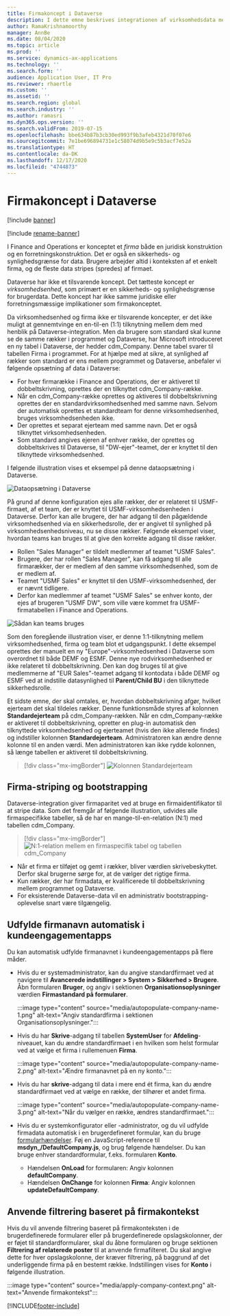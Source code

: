 ```yaml
---
title: Firmakoncept i Dataverse
description: I dette emne beskrives integrationen af virksomhedsdata mellem Finance and Operations og Dataverse.
author: RamaKrishnamoorthy
manager: AnnBe
ms.date: 08/04/2020
ms.topic: article
ms.prod: ''
ms.service: dynamics-ax-applications
ms.technology: ''
ms.search.form: ''
audience: Application User, IT Pro
ms.reviewer: rhaertle
ms.custom: ''
ms.assetid: ''
ms.search.region: global
ms.search.industry: ''
ms.author: ramasri
ms.dyn365.ops.version: ''
ms.search.validFrom: 2019-07-15
ms.openlocfilehash: bbe634b87b3cb30ed993f9b3afeb4321d70f07e6
ms.sourcegitcommit: 7e1be696894731e1c58074d9b5e9c5b3acf7e52a
ms.translationtype: HT
ms.contentlocale: da-DK
ms.lasthandoff: 12/17/2020
ms.locfileid: "4744873"
---
```

# <a name="company-concept-in-dataverse"></a>Firmakoncept i Dataverse

[!include [banner](../../includes/banner.md)]

[!include [rename-banner](~/includes/cc-data-platform-banner.md)]


I Finance and Operations er konceptet et *firma* både en juridisk konstruktion og en forretningskonstruktion. Det er også en sikkerheds- og synlighedsgrænse for data. Brugere arbejder altid i konteksten af et enkelt firma, og de fleste data stripes (spredes) af firmaet.

Dataverse har ikke et tilsvarende koncept. Det tætteste koncept er *virksomhedsenhed*, som primært er en sikkerheds- og synlighedsgrænse for brugerdata. Dette koncept har ikke samme juridiske eller forretningsmæssige implikationer som firmakonceptet.

Da virksomhedsenhed og firma ikke er tilsvarende koncepter, er det ikke muligt at gennemtvinge en en-til-en (1:1) tilknytning mellem dem med henblik på Dataverse-integration. Men da brugere som standard skal kunne se de samme rækker i programmet og Dataverse, har Microsoft introduceret en ny tabel i Dataverse, der hedder cdm\_Company. Denne tabel svarer til tabellen Firma i programmet. For at hjælpe med at sikre, at synlighed af rækker som standard er ens mellem programmet og Dataverse, anbefaler vi følgende opsætning af data i Dataverse:

+ For hver firmarække i Finance and Operations, der er aktiveret til dobbeltskrivning, oprettes der en tilknyttet cdm\_Company-række.
+ Når en cdm\_Company-række oprettes og aktiveres til dobbeltskrivning oprettes der en standardvirksomhedsenhed med samme navn. Selvom der automatisk oprettes et standardteam for denne virksomhedsenhed, bruges virksomhedsenheden ikke.
+ Der oprettes et separat ejerteam med samme navn. Det er også tilknyttet virksomhedsenheden.
+ Som standard angives ejeren af enhver række, der oprettes og dobbeltskrives til Dataverse, til "DW-ejer"-teamet, der er knyttet til den tilknyttede virksomhedsenhed.

I følgende illustration vises et eksempel på denne dataopsætning i Dataverse.

![Dataopsætning i Dataverse](media/dual-write-company-1.png)

På grund af denne konfiguration ejes alle rækker, der er relateret til USMF-firmaet, af et team, der er knyttet til USMF-virksomhedsenheden i Dataverse. Derfor kan alle brugere, der har adgang til den pågældende virksomhedsenhed via en sikkerhedsrolle, der er angivet til synlighed på virksomhedsenhedsniveau, nu se disse rækker. Følgende eksempel viser, hvordan teams kan bruges til at give den korrekte adgang til disse rækker.

+ Rollen "Sales Manager" er tildelt medlemmer af teamet "USMF Sales".
+ Brugere, der har rollen "Sales Manager", kan få adgang til alle firmarækker, der er medlem af den samme virksomhedsenhed, som de er medlem af.
+ Teamet "USMF Sales" er knyttet til den USMF-virksomhedsenhed, der er nævnt tidligere.
+ Derfor kan medlemmer af teamet "USMF Sales" se enhver konto, der ejes af brugeren "USMF DW", som ville være kommet fra USMF-firmatabellen i Finance and Operations.

![Sådan kan teams bruges](media/dual-write-company-2.png)

Som den foregående illustration viser, er denne 1:1-tilknytning mellem virksomhedsenhed, firma og team blot et udgangspunkt. I dette eksempel oprettes der manuelt en ny "Europe"-virksomhedsenhed i Dataverse som overordnet til både DEMF og ESMF. Denne nye rodvirksomhedsenhed er ikke relateret til dobbeltskrivning. Den kan dog bruges til at give medlemmerne af "EUR Sales"-teamet adgang til kontodata i både DEMF og ESMF ved at indstille datasynlighed til **Parent/Child BU** i den tilknyttede sikkerhedsrolle.

Et sidste emne, der skal omtales, er, hvordan dobbeltskrivning afgør, hvilket ejerteam det skal tildeles rækker. Denne funktionsmåde styres af kolonnen **Standardejerteam** på cdm\_Company-rækken. Når en cdm\_Company-række er aktiveret til dobbeltskrivning, opretter en plug-in automatisk den tilknyttede virksomhedsenhed og ejerteamet (hvis den ikke allerede findes) og indstiller kolonnen **Standardejerteam**. Administratoren kan ændre denne kolonne til en anden værdi. Men administratoren kan ikke rydde kolonnen, så længe tabellen er aktiveret til dobbeltskrivning.

> [!div class="mx-imgBorder"]
![Kolonnen Standardejerteam](media/dual-write-default-owning-team.jpg)

## <a name="company-striping-and-bootstrapping"></a>Firma-striping og bootstrapping

Dataverse-integration giver firmaparitet ved at bruge en firmaidentifikator til at stripe data. Som det fremgår af følgende illustration, udvides alle firmaspecifikke tabeller, så de har en mange-til-en-relation (N:1) med tabellen cdm\_Company.

> [!div class="mx-imgBorder"]
![N:1-relation mellem en firmaspecifik tabel og tabellen cdm_Company](media/dual-write-bootstrapping.png)

+ Når et firma er tilføjet og gemt i rækker, bliver værdien skrivebeskyttet. Derfor skal brugerne sørge for, at de vælger det rigtige firma.
+ Kun rækker, der har firmadata, er kvalificerede til dobbeltskrivning mellem programmet og Dataverse.
+ For eksisterende Dataverse-data vil en administrativ bootstrapping-oplevelse snart være tilgængelig.


## <a name="autopopulate-company-name-in-customer-engagement-apps"></a>Udfylde firmanavn automatisk i kundeengagementapps

Du kan automatisk udfylde firmanavnet i kundeengagementapps på flere måder.

+ Hvis du er systemadministrator, kan du angive standardfirmaet ved at navigere til **Avancerede indstillinger > System > Sikkerhed > Brugere**. Åbn formularen **Bruger**, og angiv i sektionen **Organisationsoplysninger** værdien **Firmastandard på formularer**.

    :::image type="content" source="media/autopopulate-company-name-1.png" alt-text="Angiv standardfirma i sektionen Organisationsoplysninger.":::

+ Hvis du har **Skrive**-adgang til tabellen **SystemUser** for **Afdeling**-niveauet, kan du ændre standardfirmaet i en hvilken som helst formular ved at vælge et firma i rullemenuen **Firma**.

    :::image type="content" source="media/autopopulate-company-name-2.png" alt-text="Ændre firmanavnet på en ny konto.":::

+ Hvis du har **skrive**-adgang til data i mere end ét firma, kan du ændre standardfirmaet ved at vælge en række, der tilhører et andet firma.

    :::image type="content" source="media/autopopulate-company-name-3.png" alt-text="Når du vælger en række, ændres standardfirmaet.":::

+ Hvis du er systemkonfigurator eller -administrator, og du vil udfylde firmadata automatisk i en brugerdefineret formular, kan du bruge [formularhændelser](https://docs.microsoft.com/powerapps/developer/model-driven-apps/clientapi/events-forms-grids). Føj en JavaScript-reference til **msdyn_/DefaultCompany.js**, og brug følgende hændelser. Du kan bruge enhver standardformular, f.eks. formularen **Konto**.

    + Hændelsen **OnLoad** for formularen: Angiv kolonnen **defaultCompany**.
    + Hændelsen **OnChange** for kolonnen **Firma**: Angiv kolonnen **updateDefaultCompany**.

## <a name="apply-filtering-based-on-the-company-context"></a>Anvende filtrering baseret på firmakontekst

Hvis du vil anvende filtrering baseret på firmakonteksten i de brugerdefinerede formularer eller på brugerdefinerede opslagskolonner, der er føjet til standardformularer, skal du åbne formularen og bruge sektionen **Filtrering af relaterede poster** til at anvende firmafilteret. Du skal angive dette for hver opslagskolonne, der kræver filtrering, på baggrund af det underliggende firma på en bestemt række. Indstillingen vises for **Konto** i følgende illustration.

:::image type="content" source="media/apply-company-context.png" alt-text="Anvende firmakontekst":::



[!INCLUDE[footer-include](../../../../includes/footer-banner.md)]